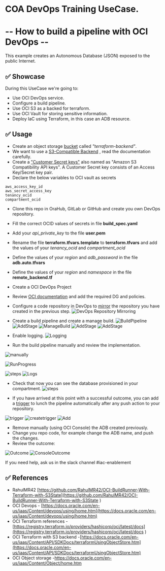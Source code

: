 # COA DevOps Training UseCase. 
# -- How to build a pipeline with OCI DevOps --

This example creates an Autonomous Database (JSON) exposed to the public Internet.

## ✅ Showcase

During this UseCase we're going to:

* Use OCI DevOps service.
* Configure a build pipeline.
* Use OCI S3 as a backed for terraform.
* Use OCI Vault for storing sensitive information.
* Deploy IaC using Terraform, in this case an ADB resource.

## ✅ Usage

* Create an object storage [bucket](https://docs.oracle.com/en-us/iaas/Content/API/SDKDocs/terraformUsingObjectStore.htm) called *"terraform-backend"*.
* We want to use a [S3-Compatible Backend](https://docs.oracle.com/en-us/iaas/Content/API/SDKDocs/terraformUsingObjectStore.htm) , read the documentation carefully.
* Create a ["Customer Secret keys"](https://docs.oracle.com/en-us/iaas/Content/Identity/Tasks/managingcredentials.htm#To4) also named as "Amazon S3 Compatibility API keys". A Customer Secret key consists of an Access Key/Secret key pair. 
* Declare the below variables to OCI vault as secrets

````
aws_access_key_id 
aws_secret_access_key 
tenancy_ocid
compartment_ocid
````

* Clone this repo in OraHub, GitLab or GitHub and create you own DevOps repository.
* Fill the correct OCID values of secrets in file **build_spec.yaml**
* Add your *api_private_key* to the file **user.pem**
* Rename the file **terraform.tfvars.template** to **terraform.tfvars** and add the values of your *tenancy_ocid* and *compartment_ocid*
* Define the values of your *region* and *adb_password* in the file **adb.auto.tfvars**
* Define the values of your *region* and *namespace* in the file **remote_backend.tf**
* Create a OCI DevOps Project
* Review [OCI documentation](https://docs.public.oneportal.content.oci.oraclecloud.com/en-us/iaas/Content/devops/using/devops_iampolicies.htm ) and add the required DG and policies. 

* Configure a code repository in DevOps to [mirror](https://docs.oracle.com/en-us/iaas/Content/devops/using/mirror_repo.htm ) the repository you have created in the previous step.
![DevOps Repository Mirroring](images/repository.png)

* Create a build pipeline and create a manage build.
![BuildPipeline](images/BuildPipeline.png)
![AddStage](images/AddStage.png)
![ManageBuild](images/ManagedBuild.png)
![AddStage](images/AddStage1.png)
![AddStage](images/PrimaryCode.png)

* Enable logging.
![Logging](images/Logging.png)

* Run the build pipeline manually and review the implementation.

![manually](images/manually.png)

![RunProgress](images/RunProgress.png)

![steps](images/steps.png)
![Logs](images/Logs.png)

* Check that now you can see the database provisioned in your compartment.
![steps](images/console.png)

* If you have arrived at this point with a successful outcome, you can add a [trigger](https://docs.oracle.com/en-us/iaas/Content/devops/using/trigger_build.htm#trigger_build) to lunch the pipeline automatically after any push action to your repository.

![trigger](images/trigger.png)
![createtrigger](images/createTrigger.png)
![Add](images/addaction.png)

* Remove manually (using OCI Console) the ADB created previously.
* Change you repo code, for example change the ADB name, and push the changes.
* Review the outcome:

![Outcome](images/Outcome.png)
![ConsoleOutcome](images/ConsoleOutcome.png)

If you need help, ask us in the slack channel #iac-enablement

## ✅ References

* RahulMR42 [https://github.com/RahulMR42/OCI-BuildRunner-With-Terraform-with-S3State](https://github.com/RahulMR42/OCI-BuildRunner-With-Terraform-with-S3State ) 
* OCI Devops -  [https://docs.oracle.com/en-us/iaas/Content/devops/using/home.htm](https://docs.oracle.com/en-us/iaas/Content/devops/using/home.htm) 
* OCI Terraform references - [https://registry.terraform.io/providers/hashicorp/oci/latest/docs](https://registry.terraform.io/providers/hashicorp/oci/latest/docs ) 
* OCI Terraform with S3 backend -[https://docs.oracle.com/en-us/iaas/Content/API/SDKDocs/terraformUsingObjectStore.htm](https://docs.oracle.com/en-us/iaas/Content/API/SDKDocs/terraformUsingObjectStore.htm)
* OCI Object storage -[https://docs.oracle.com/en-us/iaas/Content/Object/home.htm ](https://docs.oracle.com/en-us/iaas/Content/Object/home.htm )

